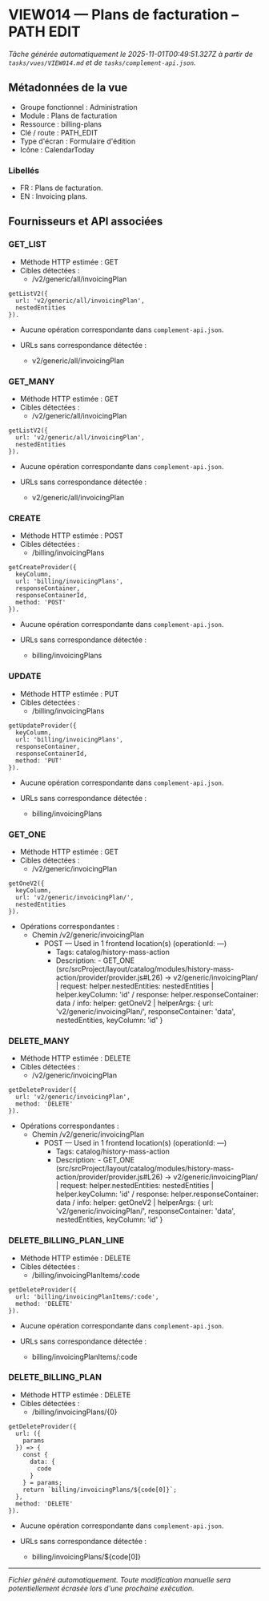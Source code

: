 # VIEW014 — Plans de facturation – PATH EDIT

_Tâche générée automatiquement le 2025-11-01T00:49:51.327Z à partir de `tasks/vues/VIEW014.md` et de `tasks/complement-api.json`._

## Métadonnées de la vue

- Groupe fonctionnel : Administration
- Module : Plans de facturation
- Ressource : billing-plans
- Clé / route : PATH_EDIT
- Type d'écran : Formulaire d'édition
- Icône : CalendarToday

### Libellés
- FR : Plans de facturation.
- EN : Invoicing plans.

## Fournisseurs et API associées

### GET_LIST

- Méthode HTTP estimée : GET
- Cibles détectées :
  - /v2/generic/all/invoicingPlan

```text
getListV2({
  url: 'v2/generic/all/invoicingPlan',
  nestedEntities
}).
```

- Aucune opération correspondante dans `complement-api.json`.

- URLs sans correspondance détectée :
  - v2/generic/all/invoicingPlan

### GET_MANY

- Méthode HTTP estimée : GET
- Cibles détectées :
  - /v2/generic/all/invoicingPlan

```text
getListV2({
  url: 'v2/generic/all/invoicingPlan',
  nestedEntities
}).
```

- Aucune opération correspondante dans `complement-api.json`.

- URLs sans correspondance détectée :
  - v2/generic/all/invoicingPlan

### CREATE

- Méthode HTTP estimée : POST
- Cibles détectées :
  - /billing/invoicingPlans

```text
getCreateProvider({
  keyColumn,
  url: 'billing/invoicingPlans',
  responseContainer,
  responseContainerId,
  method: 'POST'
}).
```

- Aucune opération correspondante dans `complement-api.json`.

- URLs sans correspondance détectée :
  - billing/invoicingPlans

### UPDATE

- Méthode HTTP estimée : PUT
- Cibles détectées :
  - /billing/invoicingPlans

```text
getUpdateProvider({
  keyColumn,
  url: 'billing/invoicingPlans',
  responseContainer,
  responseContainerId,
  method: 'PUT'
}).
```

- Aucune opération correspondante dans `complement-api.json`.

- URLs sans correspondance détectée :
  - billing/invoicingPlans

### GET_ONE

- Méthode HTTP estimée : GET
- Cibles détectées :
  - /v2/generic/invoicingPlan

```text
getOneV2({
  keyColumn,
  url: 'v2/generic/invoicingPlan/',
  nestedEntities
}).
```

- Opérations correspondantes :
  - Chemin /v2/generic/invoicingPlan
    - POST — Used in 1 frontend location(s) (operationId: —)
      - Tags: catalog/history-mass-action
      - Description: - GET_ONE (src/srcProject/layout/catalog/modules/history-mass-action/provider/provider.js#L26) -> v2/generic/invoicingPlan/ | request: helper.nestedEntities: nestedEntities | helper.keyColumn: 'id' / response: helper.responseContainer: data / info: helper: getOneV2 | helperArgs: { url: 'v2/generic/invoicingPlan/', responseContainer: 'data', nestedEntities, keyColumn: 'id' }

### DELETE_MANY

- Méthode HTTP estimée : DELETE
- Cibles détectées :
  - /v2/generic/invoicingPlan

```text
getDeleteProvider({
  url: 'v2/generic/invoicingPlan',
  method: 'DELETE'
}).
```

- Opérations correspondantes :
  - Chemin /v2/generic/invoicingPlan
    - POST — Used in 1 frontend location(s) (operationId: —)
      - Tags: catalog/history-mass-action
      - Description: - GET_ONE (src/srcProject/layout/catalog/modules/history-mass-action/provider/provider.js#L26) -> v2/generic/invoicingPlan/ | request: helper.nestedEntities: nestedEntities | helper.keyColumn: 'id' / response: helper.responseContainer: data / info: helper: getOneV2 | helperArgs: { url: 'v2/generic/invoicingPlan/', responseContainer: 'data', nestedEntities, keyColumn: 'id' }

### DELETE_BILLING_PLAN_LINE

- Méthode HTTP estimée : DELETE
- Cibles détectées :
  - /billing/invoicingPlanItems/:code

```text
getDeleteProvider({
  url: 'billing/invoicingPlanItems/:code',
  method: 'DELETE'
}).
```

- Aucune opération correspondante dans `complement-api.json`.

- URLs sans correspondance détectée :
  - billing/invoicingPlanItems/:code

### DELETE_BILLING_PLAN

- Méthode HTTP estimée : DELETE
- Cibles détectées :
  - /billing/invoicingPlans/{0}

```text
getDeleteProvider({
  url: ({
    params
  }) => {
    const {
      data: {
        code
      }
    } = params;
    return `billing/invoicingPlans/${code[0]}`;
  },
  method: 'DELETE'
}).
```

- Aucune opération correspondante dans `complement-api.json`.

- URLs sans correspondance détectée :
  - billing/invoicingPlans/${code[0]}

---

_Fichier généré automatiquement. Toute modification manuelle sera potentiellement écrasée lors d'une prochaine exécution._
